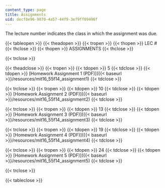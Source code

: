 ```yaml
---
content_type: page
title: Assignments
uid: decf8e96-9870-4a57-44f9-3ef9ff09496f
---
```


The lecture number indicates the class in which the assignment was due.

{{< tableopen >}}
{{< theadopen >}}
{{< tropen >}}
{{< thopen >}}
LEC #
{{< thclose >}}
{{< thopen >}}
ASSIGNMENTS
{{< thclose >}}

{{< trclose >}}

{{< theadclose >}}
{{< tropen >}}
{{< tdopen >}}
5
{{< tdclose >}}
{{< tdopen >}}
[Homework Assignment 1 (PDF)]({{< baseurl >}}/resources/mit16_55f14_assignment1)
{{< tdclose >}}

{{< trclose >}}
{{< tropen >}}
{{< tdopen >}}
10
{{< tdclose >}}
{{< tdopen >}}
[Homework Assignment 2 (PDF)]({{< baseurl >}}/resources/mit16_55f14_assignment2)
{{< tdclose >}}

{{< trclose >}}
{{< tropen >}}
{{< tdopen >}}
13
{{< tdclose >}}
{{< tdopen >}}
[Homework Assignment 3 (PDF)]({{< baseurl >}}/resources/mit16_55f14_assignment3)
{{< tdclose >}}

{{< trclose >}}
{{< tropen >}}
{{< tdopen >}}
19
{{< tdclose >}}
{{< tdopen >}}
[Homework Assignment 4 (PDF)]({{< baseurl >}}/resources/mit16_55f14_assignment4)
{{< tdclose >}}

{{< trclose >}}
{{< tropen >}}
{{< tdopen >}}
24
{{< tdclose >}}
{{< tdopen >}}
[Homework Assignment 5 (PDF)]({{< baseurl >}}/resources/mit16_55f14_assignment5)
{{< tdclose >}}

{{< trclose >}}

{{< tableclose >}}